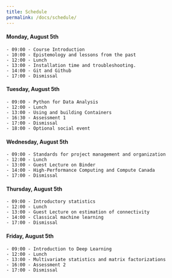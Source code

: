 ```yaml
---
title: Schedule
permalink: /docs/schedule/
---
```


#### Monday, August 5th
    - 09:00 - Course Introduction
    - 10:00 - Epistemology and lessons from the past
    - 12:00 - Lunch
    - 13:00 - Installation time and troubleshooting.
    - 14:00 - Git and Github
    - 17:00 - Dismissal

#### Tuesday, August 5th
    - 09:00 - Python for Data Analysis
    - 12:00 - Lunch
    - 13:00 - Using and building Containers
    - 16:30 - Assessment 1
    - 17:00 - Dismissal
    - 18:00 - Optional social event

#### Wednesday, August 5th
    - 09:00 - Standards for project management and organization
    - 12:00 - Lunch
    - 13:00 - Guest Lecture on Binder
    - 14:00 - High-Performance Computing and Compute Canada
    - 17:00 - Dismissal

#### Thursday, August 5th
    - 09:00 - Introductory statistics
    - 12:00 - Lunch
    - 13:00 - Guest Lecture on estimation of connectivity
    - 14:00 - Classical machine learning
    - 17:00 - Dismissal

#### Friday, August 5th
    - 09:00 - Introduction to Deep Learning
    - 12:00 - Lunch
    - 13:00 - Multivariate statistics and matrix factorizations
    - 16:00 - Assessment 2
    - 17:00 - Dismissal
